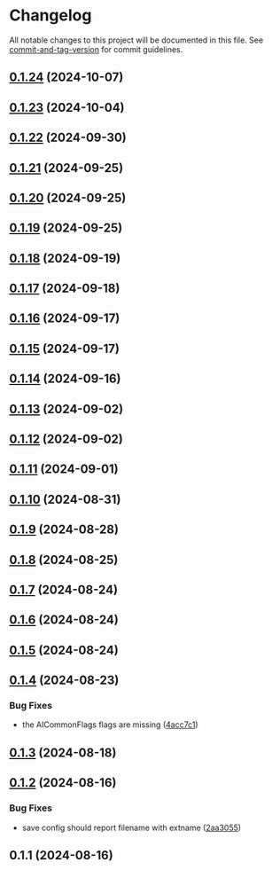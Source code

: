 # Changelog

All notable changes to this project will be documented in this file. See [commit-and-tag-version](https://github.com/absolute-version/commit-and-tag-version) for commit guidelines.

## [0.1.24](https://github.com/offline-ai/cli-plugin-cmd-config.js/compare/v0.1.23...v0.1.24) (2024-10-07)

## [0.1.23](https://github.com/offline-ai/cli-plugin-cmd-config.js/compare/v0.1.22...v0.1.23) (2024-10-04)

## [0.1.22](https://github.com/offline-ai/cli-plugin-cmd-config.js/compare/v0.1.21...v0.1.22) (2024-09-30)

## [0.1.21](https://github.com/offline-ai/cli-plugin-cmd-config.js/compare/v0.1.20...v0.1.21) (2024-09-25)

## [0.1.20](https://github.com/offline-ai/cli-plugin-cmd-config.js/compare/v0.1.19...v0.1.20) (2024-09-25)

## [0.1.19](https://github.com/offline-ai/cli-plugin-cmd-config.js/compare/v0.1.18...v0.1.19) (2024-09-25)

## [0.1.18](https://github.com/offline-ai/cli-plugin-cmd-config.js/compare/v0.1.17...v0.1.18) (2024-09-19)

## [0.1.17](https://github.com/offline-ai/cli-plugin-cmd-config.js/compare/v0.1.16...v0.1.17) (2024-09-18)

## [0.1.16](https://github.com/offline-ai/cli-plugin-cmd-config.js/compare/v0.1.15...v0.1.16) (2024-09-17)

## [0.1.15](https://github.com/offline-ai/cli-plugin-cmd-config.js/compare/v0.1.14...v0.1.15) (2024-09-17)

## [0.1.14](https://github.com/offline-ai/cli-plugin-cmd-config.js/compare/v0.1.13...v0.1.14) (2024-09-16)

## [0.1.13](https://github.com/offline-ai/cli-plugin-cmd-config.js/compare/v0.1.12...v0.1.13) (2024-09-02)

## [0.1.12](https://github.com/offline-ai/cli-plugin-cmd-config.js/compare/v0.1.11...v0.1.12) (2024-09-02)

## [0.1.11](https://github.com/offline-ai/cli-plugin-cmd-config.js/compare/v0.1.10...v0.1.11) (2024-09-01)

## [0.1.10](https://github.com/offline-ai/cli-plugin-cmd-config.js/compare/v0.1.9...v0.1.10) (2024-08-31)

## [0.1.9](https://github.com/offline-ai/cli-plugin-cmd-config.js/compare/v0.1.8...v0.1.9) (2024-08-28)

## [0.1.8](https://github.com/offline-ai/cli-plugin-cmd-config.js/compare/v0.1.7...v0.1.8) (2024-08-25)

## [0.1.7](https://github.com/offline-ai/cli-plugin-cmd-config.js/compare/v0.1.6...v0.1.7) (2024-08-24)

## [0.1.6](https://github.com/offline-ai/cli-plugin-cmd-config.js/compare/v0.1.5...v0.1.6) (2024-08-24)

## [0.1.5](https://github.com/offline-ai/cli-plugin-cmd-config.js/compare/v0.1.4...v0.1.5) (2024-08-24)

## [0.1.4](https://github.com/offline-ai/cli-plugin-cmd-config.js/compare/v0.1.3...v0.1.4) (2024-08-23)


### Bug Fixes

* the AICommonFlags flags are missing ([4acc7c1](https://github.com/offline-ai/cli-plugin-cmd-config.js/commit/4acc7c13cb32769921d625a48e71f37aac122b39))

## [0.1.3](https://github.com/offline-ai/cli-plugin-cmd-config.js/compare/v0.1.2...v0.1.3) (2024-08-18)

## [0.1.2](https://github.com/offline-ai/cli-plugin-cmd-config.js/compare/v0.1.1...v0.1.2) (2024-08-16)


### Bug Fixes

* save config should report filename with extname ([2aa3055](https://github.com/offline-ai/cli-plugin-cmd-config.js/commit/2aa3055e25e5b001f57520749ae40cec129e354b))

## 0.1.1 (2024-08-16)
